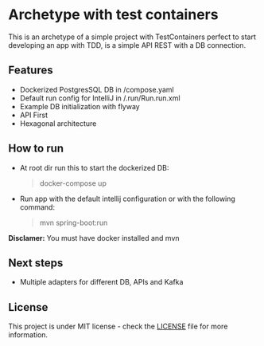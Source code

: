 # Archetype with test containers
This is an archetype of a simple project with TestContainers perfect to start
developing an app with TDD, is a simple API REST with a DB connection.

## Features
- Dockerized PostgresSQL DB in /compose.yaml
- Default run config for IntelliJ in /.run/Run.run.xml
- Example DB initialization with flyway
- API First
- Hexagonal architecture

## How to run
- At root dir run this to start the dockerized DB:
  > docker-compose up
- Run app with the default intellij configuration or with the following command:
  > mvn spring-boot:run

**Disclamer:** You must have docker installed and mvn 

## Next steps
- Multiple adapters for different DB, APIs and Kafka

## License
This project is under MIT license - check the [LICENSE](./LICENSE) file for more information.